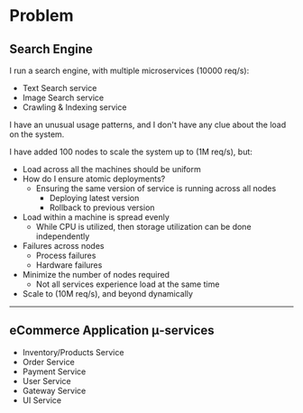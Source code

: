 # Problem

## Search Engine

I run a search engine, with multiple microservices (10000 req/s):

- Text Search service
- Image Search service
- Crawling & Indexing service

I have an unusual usage patterns, and I don't have any clue about the load on the system.

I have added 100 nodes to scale the system up to (1M req/s), but:

- Load across all the machines should be uniform
- How do I ensure atomic deployments?
  - Ensuring the same version of service is running across all nodes
    - Deploying latest version
    - Rollback to previous version
- Load within a machine is spread evenly
  - While CPU is utilized, then storage utilization can be done independently
- Failures across nodes
  - Process failures
  - Hardware failures
- Minimize the number of nodes required
  - Not all services experience load at the same time
- Scale to (10M req/s), and beyond dynamically

---

## eCommerce Application μ-services

- Inventory/Products Service
- Order Service
- Payment Service
- User Service
- Gateway Service
- UI Service
